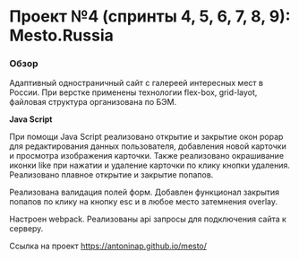 # Проект №4 (спринты 4, 5, 6, 7, 8, 9): Mesto.Russia

### Обзор

Адаптивный одностраничный сайт с галереей интересных мест в России.
При верстке применены технологии flex-box, grid-layot, файловая структура организована по БЭМ. 

**Java Script**

При помощи Java Script реализовано открытие и закрытие окон popap  для редактирования данных пользователя, добавления новой карточки и просмотра изображения карточки.
Также реализовано окрашивание иконки like при нажатии и удаление карточки по клику кнопки удаления.
Реализовано плавное открытие и закрытие попапов.

Реализована валидация полей форм. Добавлен функционал закрытия попапов по клику на кнопку esc и в любое место затемнения overlay.

Настроен webpack. Реализованы api запросы для подключения сайта к серверу.

Ссылка на проект https://antoninap.github.io/mesto/

